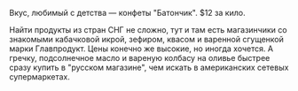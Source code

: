 ﻿---
layout: post
images: [ 2020-12-17.jpg ]
---

Вкус, любимый с детства — конфеты "Батончик". $12 за кило.

Найти продукты из стран СНГ не сложно, тут и там есть магазинчики со знакомыми кабачковой икрой, зефиром, квасом и варенной сгущенкой марки Главпродукт. Цены конечно же высокие, но иногда хочется. А гречку, подсолнечное масло и вареную колбасу на оливье быстрее сразу купить в "русском магазине", чем искать в американских сетевых супермаркетах.